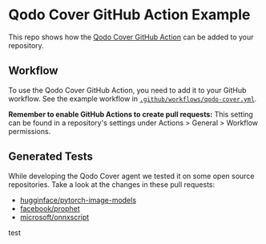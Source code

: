# Qodo Cover GitHub Action Example

This repo shows how the [Qodo Cover GitHub Action](https://github.com/qodo-ai/qodo-ci) can be added to your repository.

## Workflow

To use the Qodo Cover GitHub Action, you need to add it to your GitHub workflow. See the example workflow in [`.github/workflows/qodo-cover.yml`](.github/workflows/qodo-cover.yml).

**Remember to enable GitHub Actions to create pull requests:** This setting can be found in a repository's settings under Actions > General > Workflow permissions.

## Generated Tests

While developing the Qodo Cover agent we tested it on some open source repositories. Take a look at the changes in these pull requests:
 - [hugginface/pytorch-image-models](https://github.com/huggingface/pytorch-image-models/pull/2331)
 - [facebook/prophet](https://github.com/facebook/prophet/pull/2640)
 - [microsoft/onnxscript](https://github.com/microsoft/onnxscript/pull/1967)

test